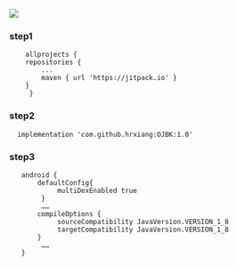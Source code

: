
[![](https://jitpack.io/v/hrxiang/OJBK.svg)](https://jitpack.io/#hrxiang/OJBK)


### step1
        allprojects {
		repositories {
			...
			maven { url 'https://jitpack.io' }
		}
	     }
 ### step2
 
      implementation 'com.github.hrxiang:OJBK:1.0'
      
### step3

       android {
           defaultConfig{
                multiDexEnabled true
            }
            ……
           compileOptions {
                sourceCompatibility JavaVersion.VERSION_1_8
                targetCompatibility JavaVersion.VERSION_1_8
           }
            ……
       }

